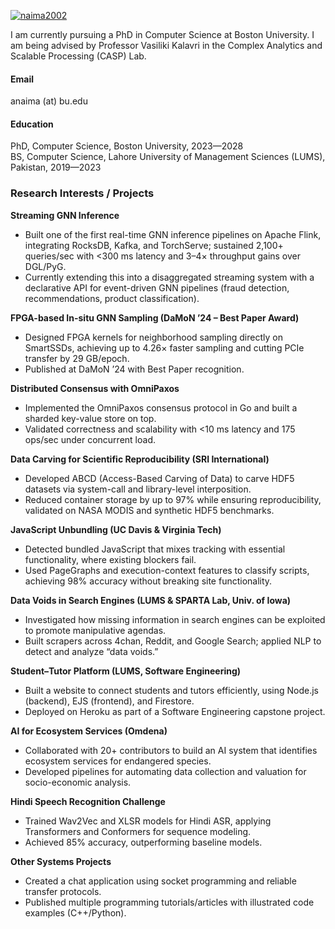 

[![naima2002](https://img.shields.io/badge/naima2002-github-blue?logo=github)](https://github.com/Naima2002)

I am currently pursuing a PhD in Computer Science at Boston University. I am being advised by Professor Vasiliki Kalavri in the Complex Analytics and Scalable Processing (CASP) Lab.

#### Email
anaima (at) bu.edu

#### Education
PhD, Computer Science, Boston University, 2023—2028\
BS, Computer Science, Lahore University of Management Sciences (LUMS), Pakistan, 2019—2023

### Research Interests / Projects  

**Streaming GNN Inference**  
- Built one of the first real-time GNN inference pipelines on Apache Flink, integrating RocksDB, Kafka, and TorchServe; sustained 2,100+ queries/sec with <300 ms latency and 3–4× throughput gains over DGL/PyG.  
- Currently extending this into a disaggregated streaming system with a declarative API for event-driven GNN pipelines (fraud detection, recommendations, product classification).  

**FPGA-based In-situ GNN Sampling (DaMoN ’24 – Best Paper Award)**  
- Designed FPGA kernels for neighborhood sampling directly on SmartSSDs, achieving up to 4.26× faster sampling and cutting PCIe transfer by 29 GB/epoch.  
- Published at DaMoN ’24 with Best Paper recognition.  

**Distributed Consensus with OmniPaxos**  
- Implemented the OmniPaxos consensus protocol in Go and built a sharded key-value store on top.  
- Validated correctness and scalability with <10 ms latency and 175 ops/sec under concurrent load.  

**Data Carving for Scientific Reproducibility (SRI International)**  
- Developed ABCD (Access-Based Carving of Data) to carve HDF5 datasets via system-call and library-level interposition.  
- Reduced container storage by up to 97% while ensuring reproducibility, validated on NASA MODIS and synthetic HDF5 benchmarks.  

**JavaScript Unbundling (UC Davis & Virginia Tech)**  
- Detected bundled JavaScript that mixes tracking with essential functionality, where existing blockers fail.  
- Used PageGraphs and execution-context features to classify scripts, achieving 98% accuracy without breaking site functionality.  

**Data Voids in Search Engines (LUMS & SPARTA Lab, Univ. of Iowa)**  
- Investigated how missing information in search engines can be exploited to promote manipulative agendas.  
- Built scrapers across 4chan, Reddit, and Google Search; applied NLP to detect and analyze “data voids.”  

**Student–Tutor Platform (LUMS, Software Engineering)**  
- Built a website to connect students and tutors efficiently, using Node.js (backend), EJS (frontend), and Firestore.  
- Deployed on Heroku as part of a Software Engineering capstone project.  

**AI for Ecosystem Services (Omdena)**  
- Collaborated with 20+ contributors to build an AI system that identifies ecosystem services for endangered species.  
- Developed pipelines for automating data collection and valuation for socio-economic analysis.  

**Hindi Speech Recognition Challenge**  
- Trained Wav2Vec and XLSR models for Hindi ASR, applying Transformers and Conformers for sequence modeling.  
- Achieved 85% accuracy, outperforming baseline models.  

**Other Systems Projects**  
- Created a chat application using socket programming and reliable transfer protocols.  
- Published multiple programming tutorials/articles with illustrated code examples (C++/Python).  


